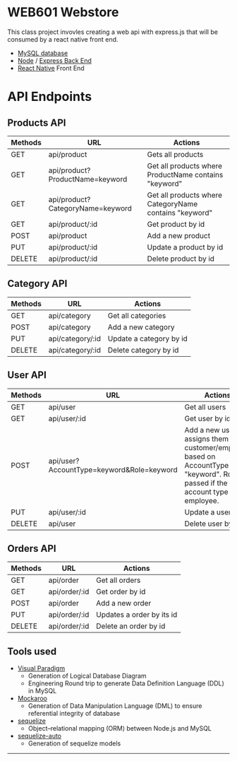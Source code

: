 # WEB601 Webstore

This class project invovles creating a web api with express.js that will be consumed by a react native front end. 
 
- [MySQL database](https://www.mysql.com/)
- [Node](https://nodejs.org/en/) / [Express Back End](https://expressjs.com/)
- [React Native](https://reactnative.dev/) Front End

# API Endpoints

## Products API

| Methods | URL | Actions |
| ------- | ---- | ------- |
| GET | api/product | Gets all products |
| GET | api/product?ProductName=keyword | Get all products where ProductName contains "keyword" |
| GET | api/product?CategoryName=keyword | Get all products where CategoryName contains "keyword" |
| GET | api/product/:id | Get product by id |
| POST | api/product | Add a new product |
| PUT | api/product/:id | Update a product by id |
| DELETE | api/product/:id | Delete product by id |

## Category API

| Methods | URL | Actions |
| ------- | ---- | ------- |
| GET  | api/category | Get all categories |
| POST | api/category | Add a new category |
| PUT | api/category/:id | Update a category by id |
| DELETE | api/category/:id | Delete category by id |

## User API

| Methods | URL | Actions |
| ------- | ---- | ------- |
| GET | api/user | Get all users |
| GET | api/user/:id | Get user by id |
| POST | api/user?AccountType=keyword&Role=keyword | Add a new user and assigns them a customer/employee based on AccountType "keyword". Role is passed if the user account type is an employee. |
| PUT | api/user/:id | Update a user by id |
| DELETE | api/user | Delete user by id |

## Orders API

| Methods | URL | Actions |
| ------- | ---- | ------- |
| GET | api/order | Get all orders |
| GET | api/order/:id | Get order by id |
| POST | api/order | Add a new order |
| PUT | api/order/:id | Updates a order by its id |
| DELETE | api/order/:id | Delete an order by id |

## Tools used

- [Visual Paradigm](https://www.visual-paradigm.com/)
  - Generation of Logical Database Diagram
  - Engineering Round trip to generate Data Definition Language (DDL) in MySQL
- [Mockaroo](https://mockaroo.com/)
  - Generation of Data Manipulation Language (DML) to ensure referential integrity of database
- [sequelize](https://sequelize.org/)
  - Object–relational mapping (ORM) between Node.js and MySQL
- [sequelize-auto](https://github.com/sequelize/sequelize-auto)
  - Generation of sequelize models
---
